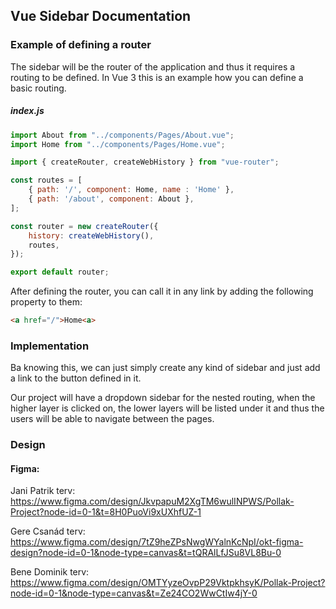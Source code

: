 ## Vue Sidebar Documentation

### Example of defining a router
The sidebar will be the router of the application and thus it requires a routing to be defined. In Vue 3 this is an example how you can define a basic routing.

##### index.js
```javascript
import About from "../components/Pages/About.vue";
import Home from "../components/Pages/Home.vue";

import { createRouter, createWebHistory } from "vue-router";

const routes = [
    { path: '/', component: Home, name : 'Home' },
    { path: '/about', component: About },
];

const router = new createRouter({
    history: createWebHistory(),
    routes,
});

export default router;
```

After defining the router, you can call it in any link by adding the following property to them: 
```html
<a href="/">Home<a>
```

### Implementation

Ba knowing this, we can just simply create any kind of sidebar and just add a link to the button defined in it.

Our project will have a dropdown sidebar for the nested routing, when the higher layer is clicked on, the lower layers will be listed under it and thus the users will be able to navigate between the pages.


### Design
#### Figma:

Jani Patrik terv: https://www.figma.com/design/JkvpapuM2XgTM6wulINPWS/Pollak-Project?node-id=0-1&t=8H0PuoVi9xUXhfUZ-1

Gere Csanád terv: https://www.figma.com/design/7tZ9heZPsNwgWYalnKcNpI/okt-figma-design?node-id=0-1&node-type=canvas&t=tQRAlLfJSu8VL8Bu-0

Bene Dominik terv: https://www.figma.com/design/OMTYyzeOvpP29VktpkhsyK/Pollak-Project?node-id=0-1&node-type=canvas&t=Ze24CO2WwCtIw4jY-0